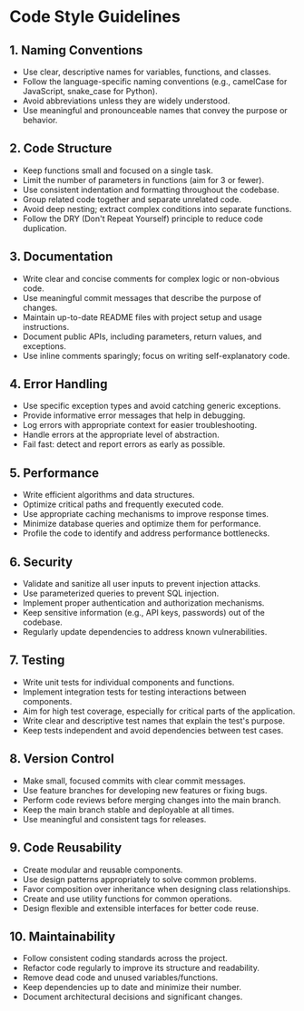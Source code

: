 # Code Style Guidelines

## 1. Naming Conventions
- Use clear, descriptive names for variables, functions, and classes.
- Follow the language-specific naming conventions (e.g., camelCase for JavaScript, snake_case for Python).
- Avoid abbreviations unless they are widely understood.
- Use meaningful and pronounceable names that convey the purpose or behavior.

## 2. Code Structure
- Keep functions small and focused on a single task.
- Limit the number of parameters in functions (aim for 3 or fewer).
- Use consistent indentation and formatting throughout the codebase.
- Group related code together and separate unrelated code.
- Avoid deep nesting; extract complex conditions into separate functions.
- Follow the DRY (Don't Repeat Yourself) principle to reduce code duplication.

## 3. Documentation
- Write clear and concise comments for complex logic or non-obvious code.
- Use meaningful commit messages that describe the purpose of changes.
- Maintain up-to-date README files with project setup and usage instructions.
- Document public APIs, including parameters, return values, and exceptions.
- Use inline comments sparingly; focus on writing self-explanatory code.

## 4. Error Handling
- Use specific exception types and avoid catching generic exceptions.
- Provide informative error messages that help in debugging.
- Log errors with appropriate context for easier troubleshooting.
- Handle errors at the appropriate level of abstraction.
- Fail fast: detect and report errors as early as possible.

## 5. Performance
- Write efficient algorithms and data structures.
- Optimize critical paths and frequently executed code.
- Use appropriate caching mechanisms to improve response times.
- Minimize database queries and optimize them for performance.
- Profile the code to identify and address performance bottlenecks.

## 6. Security
- Validate and sanitize all user inputs to prevent injection attacks.
- Use parameterized queries to prevent SQL injection.
- Implement proper authentication and authorization mechanisms.
- Keep sensitive information (e.g., API keys, passwords) out of the codebase.
- Regularly update dependencies to address known vulnerabilities.

## 7. Testing
- Write unit tests for individual components and functions.
- Implement integration tests for testing interactions between components.
- Aim for high test coverage, especially for critical parts of the application.
- Write clear and descriptive test names that explain the test's purpose.
- Keep tests independent and avoid dependencies between test cases.

## 8. Version Control
- Make small, focused commits with clear commit messages.
- Use feature branches for developing new features or fixing bugs.
- Perform code reviews before merging changes into the main branch.
- Keep the main branch stable and deployable at all times.
- Use meaningful and consistent tags for releases.

## 9. Code Reusability
- Create modular and reusable components.
- Use design patterns appropriately to solve common problems.
- Favor composition over inheritance when designing class relationships.
- Create and use utility functions for common operations.
- Design flexible and extensible interfaces for better code reuse.

## 10. Maintainability
- Follow consistent coding standards across the project.
- Refactor code regularly to improve its structure and readability.
- Remove dead code and unused variables/functions.
- Keep dependencies up to date and minimize their number.
- Document architectural decisions and significant changes.